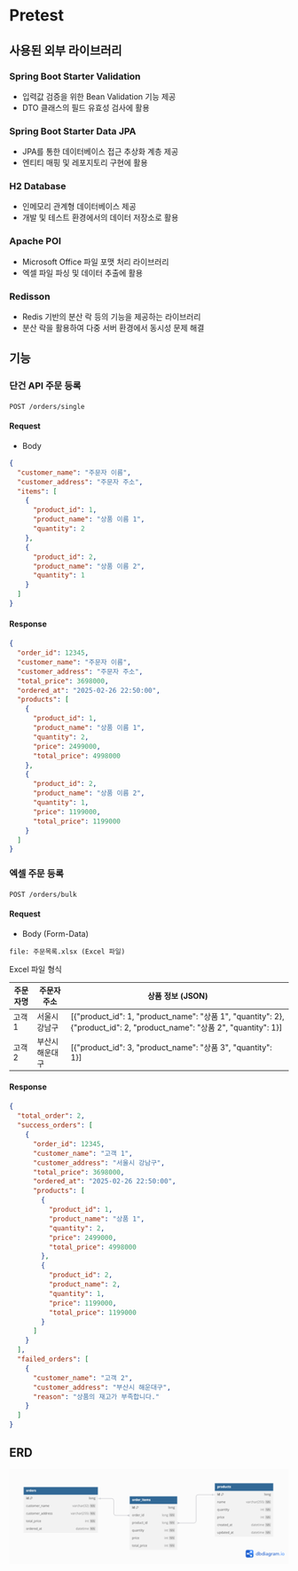 # Pretest

## 사용된 외부 라이브러리

### Spring Boot Starter Validation

- 입력값 검증을 위한 Bean Validation 기능 제공
- DTO 클래스의 필드 유효성 검사에 활용

### Spring Boot Starter Data JPA

- JPA를 통한 데이터베이스 접근 추상화 계층 제공
- 엔티티 매핑 및 레포지토리 구현에 활용

### H2 Database

- 인메모리 관계형 데이터베이스 제공
- 개발 및 테스트 환경에서의 데이터 저장소로 활용

### Apache POI

- Microsoft Office 파일 포맷 처리 라이브러리
- 엑셀 파일 파싱 및 데이터 추출에 활용

### Redisson

- Redis 기반의 분산 락 등의 기능을 제공하는 라이브러리
- 분산 락을 활용하여 다중 서버 환경에서 동시성 문제 해결

## 기능

### 단건 API 주문 등록

`POST /orders/single`

#### Request

- Body

```json
{
  "customer_name": "주문자 이름",
  "customer_address": "주문자 주소",
  "items": [
    {
      "product_id": 1,
      "product_name": "상품 이름 1",
      "quantity": 2
    },
    {
      "product_id": 2,
      "product_name": "상품 이름 2",
      "quantity": 1
    }
  ]
}
```

#### Response

```json
{
  "order_id": 12345,
  "customer_name": "주문자 이름",
  "customer_address": "주문자 주소",
  "total_price": 3698000,
  "ordered_at": "2025-02-26 22:50:00",
  "products": [
    {
      "product_id": 1,
      "product_name": "상품 이름 1",
      "quantity": 2,
      "price": 2499000,
      "total_price": 4998000
    },
    {
      "product_id": 2,
      "product_name": "상품 이름 2",
      "quantity": 1,
      "price": 1199000,
      "total_price": 1199000
    }
  ]
}
```

### 엑셀 주문 등록

`POST /orders/bulk`

#### Request

- Body (Form-Data)

```
file: 주문목록.xlsx (Excel 파일)
```

Excel 파일 형식

| 주문자명 | 주문자 주소 | 상품 정보 (JSON)                                                                                                         |
| ----- | -------- |----------------------------------------------------------------------------------------------------------------------|
|  고객 1 | 서울시 강남구 | [{"product_id": 1, "product_name": "상품 1", "quantity": 2}, {"product_id": 2, "product_name": "상품 2", "quantity": 1}] |
| 고객 2 | 부산시 해운대구 | [{"product_id": 3, "product_name": "상품 3", "quantity": 1}]                                                           |

#### Response

```json
{
  "total_order": 2,
  "success_orders": [
    {
      "order_id": 12345,
      "customer_name": "고객 1",
      "customer_address": "서울시 강남구",
      "total_price": 3698000,
      "ordered_at": "2025-02-26 22:50:00",
      "products": [
        {
          "product_id": 1,
          "product_name": "상품 1",
          "quantity": 2,
          "price": 2499000,
          "total_price": 4998000
        },
        {
          "product_id": 2,
          "product_name": 2,
          "quantity": 1,
          "price": 1199000,
          "total_price": 1199000
        }
      ]
    }
  ],
  "failed_orders": [
    {
      "customer_name": "고객 2",
      "customer_address": "부산시 해운대구",
      "reason": "상품의 재고가 부족합니다."
    }
  ]
}
```

## ERD

![](assets/Pretest.png)